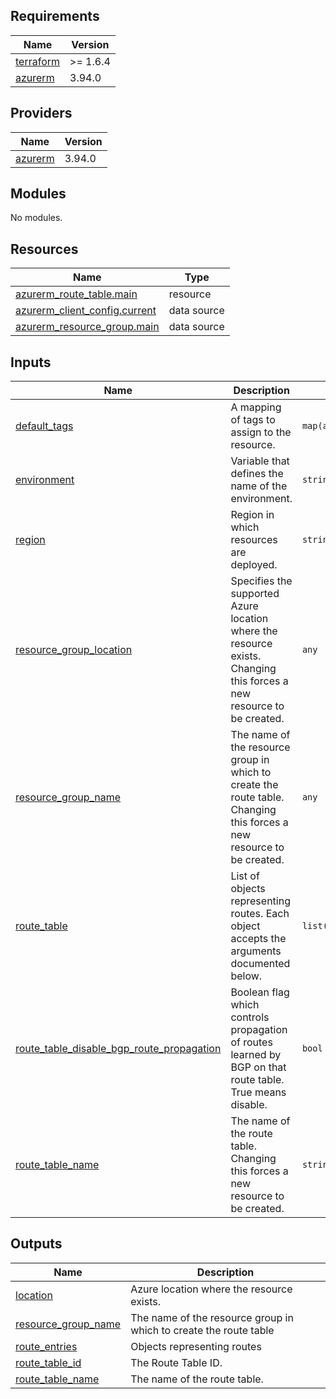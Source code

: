 <!-- BEGIN_TF_DOCS -->
## Requirements

| Name | Version |
|------|---------|
| <a name="requirement_terraform"></a> [terraform](#requirement\_terraform) | >= 1.6.4 |
| <a name="requirement_azurerm"></a> [azurerm](#requirement\_azurerm) | 3.94.0 |

## Providers

| Name | Version |
|------|---------|
| <a name="provider_azurerm"></a> [azurerm](#provider\_azurerm) | 3.94.0 |

## Modules

No modules.

## Resources

| Name | Type |
|------|------|
| [azurerm_route_table.main](https://registry.terraform.io/providers/hashicorp/azurerm/3.94.0/docs/resources/route_table) | resource |
| [azurerm_client_config.current](https://registry.terraform.io/providers/hashicorp/azurerm/3.94.0/docs/data-sources/client_config) | data source |
| [azurerm_resource_group.main](https://registry.terraform.io/providers/hashicorp/azurerm/3.94.0/docs/data-sources/resource_group) | data source |

## Inputs

| Name | Description | Type | Default | Required |
|------|-------------|------|---------|:--------:|
| <a name="input_default_tags"></a> [default\_tags](#input\_default\_tags) | A mapping of tags to assign to the resource. | `map(any)` | <pre>{<br>  "ManagedByTerraform": "True"<br>}</pre> | no |
| <a name="input_environment"></a> [environment](#input\_environment) | Variable that defines the name of the environment. | `string` | `"dev"` | no |
| <a name="input_region"></a> [region](#input\_region) | Region in which resources are deployed. | `string` | `"weu"` | no |
| <a name="input_resource_group_location"></a> [resource\_group\_location](#input\_resource\_group\_location) | Specifies the supported Azure location where the resource exists. Changing this forces a new resource to be created. | `any` | n/a | yes |
| <a name="input_resource_group_name"></a> [resource\_group\_name](#input\_resource\_group\_name) | The name of the resource group in which to create the route table. Changing this forces a new resource to be created. | `any` | n/a | yes |
| <a name="input_route_table"></a> [route\_table](#input\_route\_table) | List of objects representing routes. Each object accepts the arguments documented below. | `list(map(string))` | `[]` | no |
| <a name="input_route_table_disable_bgp_route_propagation"></a> [route\_table\_disable\_bgp\_route\_propagation](#input\_route\_table\_disable\_bgp\_route\_propagation) | Boolean flag which controls propagation of routes learned by BGP on that route table. True means disable. | `bool` | `true` | no |
| <a name="input_route_table_name"></a> [route\_table\_name](#input\_route\_table\_name) | The name of the route table. Changing this forces a new resource to be created. | `string` | n/a | yes |

## Outputs

| Name | Description |
|------|-------------|
| <a name="output_location"></a> [location](#output\_location) | Azure location where the resource exists. |
| <a name="output_resource_group_name"></a> [resource\_group\_name](#output\_resource\_group\_name) | The name of the resource group in which to create the route table |
| <a name="output_route_entries"></a> [route\_entries](#output\_route\_entries) | Objects representing routes |
| <a name="output_route_table_id"></a> [route\_table\_id](#output\_route\_table\_id) | The Route Table ID. |
| <a name="output_route_table_name"></a> [route\_table\_name](#output\_route\_table\_name) | The name of the route table. |
<!-- END_TF_DOCS -->